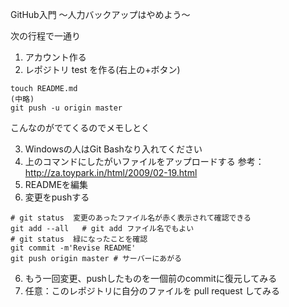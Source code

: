 
GitHub入門
〜人力バックアップはやめよう〜


次の行程で一通り

1. アカウント作る
2. レポジトリ test を作る(右上の+ボタン)

```
touch README.md
(中略)
git push -u origin master
```
こんなのがでてくるのでメモしとく

3. Windowsの人はGit Bashなり入れてください
3. 上のコマンドにしたがいファイルをアップロードする 参考：http://za.toypark.in/html/2009/02-19.html
4. READMEを編集
5. 変更をpushする

```
# git status  変更のあったファイル名が赤く表示されて確認できる
git add --all   # git add ファイル名でもよい
# git status  緑になったことを確認
git commit -m'Revise README'
git push origin master # サーバーにあがる
```

6. もう一回変更、pushしたものを一個前のcommitに復元してみる
7. 任意：このレポジトリに自分のファイルを pull request してみる


